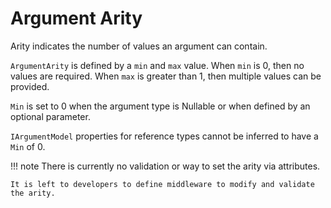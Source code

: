 # Argument Arity

Arity indicates the number of values an argument can contain. 

`ArgumentArity` is defined by a `min` and `max` value.  When `min` is 0, then no values are required.  When `max` is greater than 1, then multiple values can be provided. 

`Min` is set to 0 when the argument type is Nullable or when defined by an optional parameter.  

`IArgumentModel` properties for reference types cannot be inferred to have a `Min` of 0.

!!! note
    There is currently no validation or way to set the arity via attributes.
    
    It is left to developers to define middleware to modify and validate the arity.
